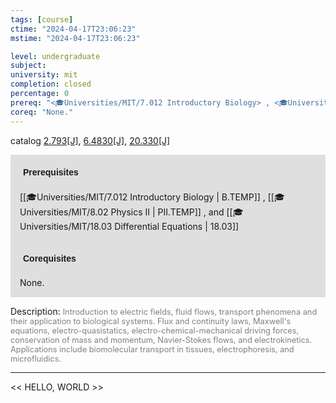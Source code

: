 ```yaml
---
tags: [course]
ctime: "2024-04-17T23:06:23"
mstime: "2024-04-17T23:06:23"

level: undergraduate
subject: 
university: mit
completion: closed
percentage: 0
prereq: "<🎓Universities/MIT/7.012 Introductory Biology> , <🎓Universities/MIT/8.02 Physics II> , and <🎓Universities/MIT/18.03 Differential Equations>"
coreq: "None."
---
```


catalog [2.793[J]](http://student.mit.edu/catalog/m2b.html#2.793), [6.4830[J]](http://student.mit.edu/catalog/m6d.html#6.4830), [20.330[J]](http://student.mit.edu/catalog/m20a.html#20.330)

<span style="display: block; padding: 15px; background-color: rgb(100, 100, 100, 0.2);"><font id="m_prereq1944_0" style="display: block; font-family: Arial, sans-serif; font-weight: bold; padding: 5px">Prerequisites</font><br><span id="prereq1944_0">[[🎓Universities/MIT/7.012 Introductory Biology | B.TEMP]] , [[🎓Universities/MIT/8.02 Physics II | PII.TEMP]] , and [[🎓Universities/MIT/18.03 Differential Equations | 18.03]]</span></span>
<span style="display: block; padding: 15px; background-color: rgb(100, 100, 100, 0.2);"><font id="m_coreq1944_0" style="display: block; font-family: Arial, sans-serif; font-weight: bold; padding: 5px">Corequisites</font><br><span id="coreq1944_0">None.</span></span>

<font style="">Description:</font>
<font style="color: grey; font-size: 0.8rem;">Introduction to electric fields, fluid flows, transport phenomena and their application to biological systems. Flux and continuity laws, Maxwell's equations, electro-quasistatics, electro-chemical-mechanical driving forces, conservation of mass and momentum, Navier-Stokes flows, and electrokinetics. Applications include biomolecular transport in tissues, electrophoresis, and microfluidics.</font>



---

<< HELLO, WORLD >>
